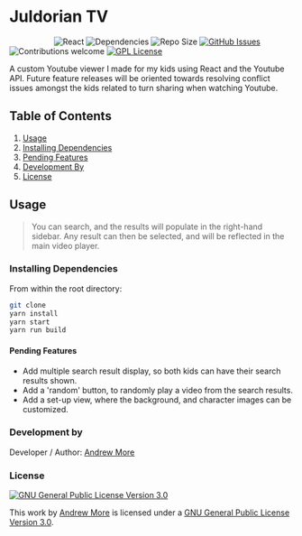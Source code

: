 # Juldorian TV

&nbsp;&nbsp;&nbsp;&nbsp;&nbsp;&nbsp;&nbsp;&nbsp;&nbsp;&nbsp;&nbsp;&nbsp;&nbsp;&nbsp;&nbsp;&nbsp;&nbsp;&nbsp;&nbsp;
![React](https://img.shields.io/badge/react-js-blue)
![Dependencies](https://img.shields.io/badge/dependencies-up%20to%20date-brightgreen.svg)
![Repo Size](https://img.shields.io/github/repo-size/AndrewMore/Juldorian-tv)
[![GitHub Issues](https://img.shields.io/github/issues/AndrewMore/Juldorian-TV)](https://github.com/AndrewMore/Juldorian-TV/issues)
![Contributions welcome](https://img.shields.io/badge/contributions-welcome-orange.svg)
[![GPL License](https://img.shields.io/github/license/AndrewMore/Juldorian-TV)](https://www.gnu.org/licenses/gpl-3.0.html)

A custom Youtube viewer I made for my kids using React and the Youtube API. Future feature releases will be oriented towards resolving conflict issues amongst the kids related to turn sharing when watching Youtube.

## Table of Contents

1. [Usage](#Usage)
2. [Installing Dependencies](#Installing-Dependencies)
3. [Pending Features](#Pending-Features)
4. [Development By](#Development-By)
5. [License](#License)

## Usage

> You can search, and the results will populate in the right-hand sidebar. Any result can then be selected, and will be reflected in the main video player.


### Installing Dependencies

From within the root directory:

```sh
git clone
yarn install
yarn start
yarn run build
```

#### Pending Features

- Add multiple search result display, so both kids can have their search results shown.
- Add a 'random' button, to randomly play a video from the search results.
- Add a set-up view, where the background, and character images can be customized.

### Development by

Developer / Author: [Andrew More](https://github.com/AndrewMore/)

### License

<a rel="license" href="https://www.gnu.org/licenses/gpl-3.0.html"><img alt="GNU General Public License Version 3.0" style="border-width:0" src="https://www.gnu.org/graphics/gplv3-or-later.svg" /></a><br />

This work by <a href="https://github.com/AndrewMore/">Andrew More</a> is licensed under a <a rel="license" href="https://www.gnu.org/licenses/gpl-3.0.html">GNU General Public License Version 3.0</a>.